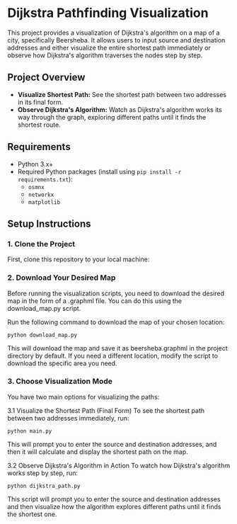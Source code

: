 # Dijkstra Pathfinding Visualization

This project provides a visualization of Dijkstra's algorithm on a map of a city, specifically Beersheba. It allows users to input source and destination addresses and either visualize the entire shortest path immediately or observe how Dijkstra's algorithm traverses the nodes step by step.

## Project Overview

- **Visualize Shortest Path:** See the shortest path between two addresses in its final form.
- **Observe Dijkstra's Algorithm:** Watch as Dijkstra's algorithm works its way through the graph, exploring different paths until it finds the shortest route.

## Requirements

- Python 3.x+
- Required Python packages (install using `pip install -r requirements.txt`):
  - `osmnx`
  - `networkx`
  - `matplotlib`

## Setup Instructions

### 1. Clone the Project

First, clone this repository to your local machine:

### 2. Download Your Desired Map
Before running the visualization scripts, you need to download the desired map in the form of a .graphml file. You can do this using the download_map.py script.

Run the following command to download the map of your chosen location:

```python download_map.py```

This will download the map and save it as beersheba.graphml in the project directory by default. If you need a different location, modify the script to download the specific area you need.

### 3. Choose Visualization Mode
You have two main options for visualizing the paths:

3.1 Visualize the Shortest Path (Final Form)
To see the shortest path between two addresses immediately, run:

```python main.py```

This will prompt you to enter the source and destination addresses, and then it will calculate and display the shortest path on the map.

3.2 Observe Dijkstra's Algorithm in Action
To watch how Dijkstra's algorithm works step by step, run:

```python dijkstra_path.py```

This script will prompt you to enter the source and destination addresses and then visualize how the algorithm explores different paths until it finds the shortest one.
